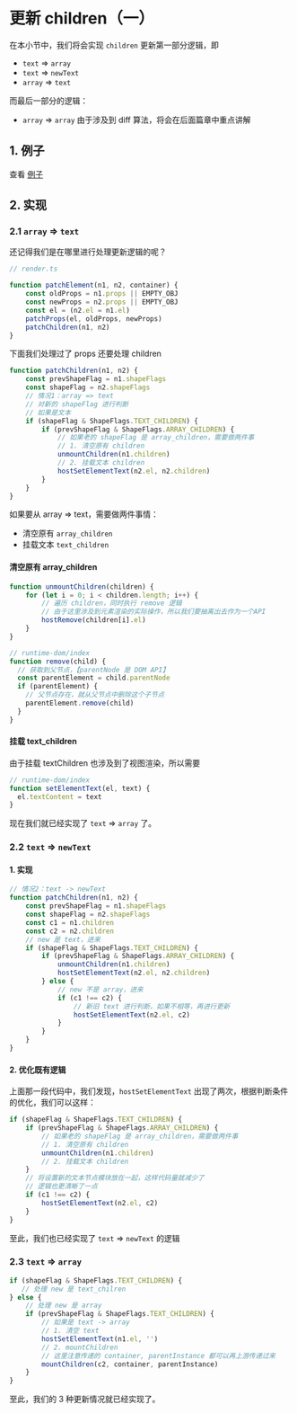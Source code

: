 # 更新 children（一）

在本小节中，我们将会实现 `children` 更新第一部分逻辑，即

- `text` => `array`
- `text` => `newText`
- `array` => `text`

而最后一部分的逻辑：

- `array` => `array` 由于涉及到 diff 算法，将会在后面篇章中重点讲解

## 1. 例子

查看 [例子](https://github.com/TTiip/mini-vue/blob/main/example/patchChildren/App.js)

## 2. 实现

### 2.1 `array` => `text`

还记得我们是在哪里进行处理更新逻辑的呢？

```ts
// render.ts

function patchElement(n1, n2, container) {
    const oldProps = n1.props || EMPTY_OBJ
    const newProps = n2.props || EMPTY_OBJ
    const el = (n2.el = n1.el)
    patchProps(el, oldProps, newProps)
    patchChildren(n1, n2)
}
```

下面我们处理过了 props 还要处理 children

```ts
function patchChildren(n1, n2) {
    const prevShapeFlag = n1.shapeFlags
    const shapeFlag = n2.shapeFlags
    // 情况1：array => text
    // 对新的 shapeFlag 进行判断
    // 如果是文本
    if (shapeFlag & ShapeFlags.TEXT_CHILDREN) {
        if (prevShapeFlag & ShapeFlags.ARRAY_CHILDREN) {
            // 如果老的 shapeFlag 是 array_children，需要做两件事
            // 1. 清空原有 children
            unmountChildren(n1.children)
            // 2. 挂载文本 children
            hostSetElementText(n2.el, n2.children)
        } 
    }
}
```

如果要从 array => text，需要做两件事情：

- 清空原有 `array_children`
- 挂载文本 `text_children`

#### 清空原有 array_children

```ts
function unmountChildren(children) {
    for (let i = 0; i < children.length; i++) {
        // 遍历 children，同时执行 remove 逻辑
        // 由于这里涉及到元素渲染的实际操作，所以我们要抽离出去作为一个API
        hostRemove(children[i].el)
    }
}
```

```ts
// runtime-dom/index
function remove(child) {
  // 获取到父节点，【parentNode 是 DOM API】
  const parentElement = child.parentNode
  if (parentElement) {
    // 父节点存在，就从父节点中删除这个子节点
    parentElement.remove(child)
  }
}
```

#### 挂载 text_children

由于挂载 textChildren 也涉及到了视图渲染，所以需要

```ts
// runtime-dom/index
function setElementText(el, text) {
  el.textContent = text
}
```

现在我们就已经实现了 `text` => `array` 了。

### 2.2 `text` => `newText`

#### 1. 实现

```ts
// 情况2：text -> newText
function patchChildren(n1, n2) {
    const prevShapeFlag = n1.shapeFlags
    const shapeFlag = n2.shapeFlags
    const c1 = n1.children
    const c2 = n2.children
    // new 是 text，进来
    if (shapeFlag & ShapeFlags.TEXT_CHILDREN) {
        if (prevShapeFlag & ShapeFlags.ARRAY_CHILDREN) {
            unmountChildren(n1.children)
            hostSetElementText(n2.el, n2.children)
        } else {
            // new 不是 array，进来
            if (c1 !== c2) {
                // 新旧 text 进行判断，如果不相等，再进行更新
                hostSetElementText(n2.el, c2)
            }
        }
    }
}
```

#### 2. 优化既有逻辑

上面那一段代码中，我们发现，`hostSetElementText` 出现了两次，根据判断条件的优化，我们可以这样：

```ts
if (shapeFlag & ShapeFlags.TEXT_CHILDREN) {
    if (prevShapeFlag & ShapeFlags.ARRAY_CHILDREN) {
        // 如果老的 shapeFlag 是 array_children，需要做两件事
        // 1. 清空原有 children
        unmountChildren(n1.children)
        // 2. 挂载文本 children
    }
    // 将设置新的文本节点模块放在一起，这样代码量就减少了
    // 逻辑也更清晰了一点
    if (c1 !== c2) {
        hostSetElementText(n2.el, c2)
    }
}
```

至此，我们也已经实现了 `text` => `newText` 的逻辑

### 2.3 `text` => `array`

```ts
if (shapeFlag & ShapeFlags.TEXT_CHILDREN) {
   // 处理 new 是 text_chilren
} else {
    // 处理 new 是 array
    if (prevShapeFlag & ShapeFlags.TEXT_CHILDREN) {
        // 如果是 text -> array
        // 1. 清空 text
        hostSetElementText(n1.el, '')
        // 2. mountChildren
        // 这里注意传递的 container, parentInstance 都可以再上游传递过来
        mountChildren(c2, container, parentInstance)
    }
}
```

至此，我们的 3 种更新情况就已经实现了。
